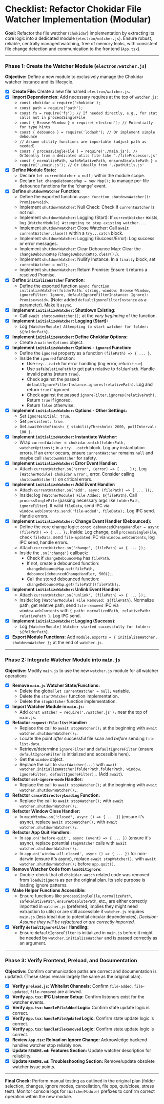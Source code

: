 # Checklist: Refactor Chokidar File Watcher Implementation (Modular)

**Goal:** Refactor the file watcher (`chokidar`) implementation by extracting its core logic into a dedicated module (`electron/watcher.js`). Ensure robust, reliable, centrally managed watching, free of memory leaks, with consistent file change detection and communication to the frontend (`App.tsx`).

---

### **Phase 1: Create the Watcher Module (`electron/watcher.js`)**

**Objective:** Define a new module to exclusively manage the Chokidar watcher instance and its lifecycle.

*   [x] **Create File:** Create a new file named `electron/watcher.js`.
*   [x] **Import Dependencies:** Add necessary requires at the top of `watcher.js`:
    *   `const chokidar = require('chokidar');`
    *   `const path = require('path');`
    *   `const fs = require('fs'); // If needed directly, e.g., for stat calls not in processSingleFile`
    *   `const { BrowserWindow } = require('electron'); // Potentially for type hints`
    *   `const { debounce } = require('lodash'); // Or implement simple debounce`
    *   `// Assume utility functions are importable (adjust path as needed)`
    *   `const { processSingleFile } = require('./main.js'); // OrIdeally from a dedicated utils file like './fileProcessor.js'`
    *   `const { normalizePath, safeRelativePath, ensureAbsolutePath } = require('./main.js'); // Or ideally from './pathUtils.js'`
*   [x] **Define Module State:**
    *   Declare `let currentWatcher = null;` within the module scope.
    *   Declare `let changeDebounceMap = new Map();` to manage per-file debounce functions for the 'change' event.
*   [x] **Define `shutdownWatcher` Function:**
    *   Define the exported function `async function shutdownWatcher(): Promise<void>`.
    *   Implement `shutdownWatcher`: Null Check: Check if `currentWatcher` is not null.
    *   Implement `shutdownWatcher`: Logging (Start): If `currentWatcher` exists, log `[WatcherModule] Attempting to stop existing watcher...`.
    *   Implement `shutdownWatcher`: Close Watcher: Call `await currentWatcher.close()` within a `try...catch` block.
    *   Implement `shutdownWatcher`: Logging (Success/Error): Log success or error messages.
    *   Implement `shutdownWatcher`: Clear Debounce Map: Clear the `changeDebounceMap` (`changeDebounceMap.clear();`).
    *   Implement `shutdownWatcher`: Nullify Instance: In a `finally` block, set `currentWatcher = null;`.
    *   Implement `shutdownWatcher`: Return Promise: Ensure it returns a resolved Promise.
*   [x] **Define `initializeWatcher` Function:**
    *   Define the exported function `async function initializeWatcher(folderPath: string, window: BrowserWindow, ignoreFilter: Ignore, defaultIgnoreFilterInstance: Ignore): Promise<void>`. (Note: added `defaultIgnoreFilterInstance` as a parameter). Make it `async`.
*   [x] **Implement `initializeWatcher`: Shutdown Existing:**
    *   Call `await shutdownWatcher();` at the *very beginning* of the function.
*   [x] **Implement `initializeWatcher`: Logging (Start):**
    *   Log `[WatcherModule] Attempting to start watcher for folder: ${folderPath}`.
*   [x] **Implement `initializeWatcher`: Define Chokidar Options:**
    *   Create a `watcherOptions` object.
*   [x] **Implement `initializeWatcher`: Options - `ignored` Function:**
    *   Define the `ignored` property as a function `(filePath) => { ... }`.
    *   Inside the `ignored` function:
        *   Use `try...catch` for error handling (log error, return `true`).
        *   Use `safeRelativePath` to get path relative to `folderPath`. Handle invalid paths (return `true`).
        *   Check against the passed `defaultIgnoreFilterInstance.ignores(relativePath)`. Log and return `true` if ignored.
        *   Check against the passed `ignoreFilter.ignores(relativePath)`. Return `true` if ignored.
        *   Return `false` otherwise.
*   [x] **Implement `initializeWatcher`: Options - Other Settings:**
    *   Set `ignoreInitial: true`.
    *   Set `persistent: true`.
    *   Set `awaitWriteFinish: { stabilityThreshold: 2000, pollInterval: 100 }`.
*   [x] **Implement `initializeWatcher`: Instantiate Watcher:**
    *   Wrap `currentWatcher = chokidar.watch(folderPath, watcherOptions);` in a `try...catch` block. Log any instantiation errors. If an error occurs, ensure `currentWatcher` remains `null` and maybe call `shutdownWatcher` for safety.
*   [x] **Implement `initializeWatcher`: Error Event Handler:**
    *   Attach `currentWatcher.on('error', (error) => { ... });`. Log `[WatcherModule] Chokidar Error:`, error. Consider calling `shutdownWatcher()` on critical errors.
*   [x] **Implement `initializeWatcher`: Add Event Handler:**
    *   Attach `currentWatcher.on('add', async (filePath) => { ... });`.
    *   Inside: log `[WatcherModule] File Added: ${filePath}`. Call `processSingleFile` (passing necessary args like `folderPath`, `ignoreFilter`). If valid `fileData`, send IPC via `window.webContents.send('file-added', fileData);`. Log IPC send. Handle errors.
*   [x] **Implement `initializeWatcher`: Change Event Handler (Debounced):**
    *   Define the core change logic: `const debouncedChangeHandler = async (filePath) => { ... };`. Inside: Log change, call `processSingleFile`, check `fileData`, send `file-updated` IPC via `window.webContents`, log IPC send, handle errors.
    *   Attach `currentWatcher.on('change', (filePath) => { ... });`.
    *   Inside the `.on('change')` callback:
        *   Check if `changeDebounceMap` has `filePath`.
        *   If not, create a debounced function: `changeDebounceMap.set(filePath, debounce(debouncedChangeHandler, 500));`.
        *   Call the stored debounced function: `changeDebounceMap.get(filePath)(filePath);`.
*   [x] **Implement `initializeWatcher`: Unlink Event Handler:**
    *   Attach `currentWatcher.on('unlink', (filePath) => { ... });`.
    *   Inside: log `[WatcherModule] File Removed: ${filePath}`. Normalize path, get relative path, send `file-removed` IPC via `window.webContents` with `{ path: normalizedPath, relativePath: relativePath }`. Log IPC send.
*   [x] **Implement `initializeWatcher`: Logging (Success):**
    *   Log `[WatcherModule] Watcher started successfully for folder: ${folderPath}`.
*   [x] **Export Module Functions:** Add `module.exports = { initializeWatcher, shutdownWatcher };` at the end of `watcher.js`.

---

### **Phase 2: Integrate Watcher Module into `main.js`**

**Objective:** Modify `main.js` to use the new `watcher.js` module for all watcher operations.

*   [x] **Remove `main.js` Watcher State/Functions:**
    *   Delete the global `let currentWatcher = null;` variable.
    *   Delete the `startWatcher` function implementation.
    *   Delete the `stopWatcher` function implementation.
*   [x] **Import Watcher Module in `main.js`:**
    *   Add `const watcher = require('./watcher.js');` near the top of `main.js`.
*   [x] **Refactor `request-file-list` Handler:**
    *   Replace the call to `await stopWatcher();` at the beginning with `await watcher.shutdownWatcher();`.
    *   Locate the point *after* successful file scan and *before* sending `file-list-data`.
    *   Retrieve/determine `ignoreFilter` and `defaultIgnoreFilter` (ensure `defaultIgnoreFilter` is initialized and accessible here).
    *   Get the `window` object.
    *   Replace the call to `startWatcher(...)` with `await watcher.initializeWatcher(folderPath.folderPath, window, ignoreFilter, defaultIgnoreFilter);`. (Add `await`).
*   [x] **Refactor `set-ignore-mode` Handler:**
    *   Replace the call to `await stopWatcher();` at the beginning with `await watcher.shutdownWatcher();`.
*   [x] **Refactor `cancelDirectoryLoading` Function:**
    *   Replace the call to `await stopWatcher();` with `await watcher.shutdownWatcher();`.
*   [x] **Refactor Window Close Handler:**
    *   In `mainWindow.on('closed', async () => { ... })` (ensure it's async), replace `await stopWatcher();` with `await watcher.shutdownWatcher();`.
*   [x] **Refactor App Quit Handlers:**
    *   In `app.on('before-quit', async (event) => { ... })` (ensure it's async), replace potential `stopWatcher` calls with `await watcher.shutdownWatcher();`.
    *   In `app.on('window-all-closed', async () => { ... })` for non-darwin (ensure it's async), replace `await stopWatcher();` with `await watcher.shutdownWatcher();` before `app.quit()`.
*   [x] **Remove Watcher Code from `loadGitignore`:**
    *   Double-check that *all* `chokidar.watch` related code was removed from `loadGitignore` as per the original plan. Its sole purpose is loading ignore patterns.
*   [x] **Make Helper Functions Accessible:**
    *   Ensure functions like `processSingleFile`, `normalizePath`, `safeRelativePath`, `ensureAbsolutePath`, etc., are either correctly imported in `watcher.js` (preferred, implies they might need extraction to utils) or are still accessible if `watcher.js` requires `main.js` (less ideal due to potential circular dependencies). *Decision: Assume they will be refactored or are correctly imported.*
*   [x] **Verify `defaultIgnoreFilter` Handling:**
    *   Ensure `defaultIgnoreFilter` is initialized in `main.js` before it might be needed by `watcher.initializeWatcher` and is passed correctly as an argument.

---

### **Phase 3: Verify Frontend, Preload, and Documentation**

**Objective:** Confirm communication paths are correct and documentation is updated. (These steps remain largely the same as the original plan).

*   [x] **Verify `preload.js`: Whitelist Channels:** Confirm `file-added`, `file-updated`, `file-removed` are allowed.
*   [x] **Verify `App.tsx`: IPC Listener Setup:** Confirm listeners exist for the watcher events.
*   [x] **Verify `App.tsx`: `handleFileAdded` Logic:** Confirm state update logic is correct.
*   [x] **Verify `App.tsx`: `handleFileUpdated` Logic:** Confirm state update logic is correct.
*   [x] **Verify `App.tsx`: `handleFileRemoved` Logic:** Confirm state update logic is correct.
*   [x] **Review `App.tsx`: Reload on Ignore Change:** Acknowledge backend handles watcher stop reliably now.
*   [x] **Update `README.md`: Features Section:** Update watcher description for reliability.
*   [x] **Update `README.md`: Troubleshooting Section:** Remove/update obsolete watcher issue points.

---

**Final Check:** Perform manual testing as outlined in the original plan (folder selection, changes, ignore modes, cancellation, file ops, quit/close, stress test). Monitor console logs for `[WatcherModule]` prefixes to confirm correct operation within the new module.